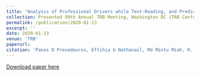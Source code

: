 ```yaml
---
title: "Analysis of Professional Drivers while Text-Reading, and Prediction of Driving Behavior Using Cluster Modeling"
collection: Presented 99th Annual TRB Meeting, Washington DC (TRB Conference)
permalink: /publication/2020-01-13
excerpt: ''
date: 2020-01-13
venue: 'TRB'
paperurl: 
citation: 'Panos D Prevedouros, Eftihia G Nathanail, Md Mintu Miah, R. D. M. B. (2020). Analysis of Professional Drivers while Text-Reading, and Prediction of Driving Behavior Using Cluster Modeling | Request PDF. Transportation Research Board 99 Th Annual Meeting.'
---
```


[Download paper here](https://www.researchgate.net/publication/336567848_Analysis_of_Professional_Drivers_while_Text-Reading_and_Prediction_of_Driving_Behavior_Using_Cluster_Modeling)
